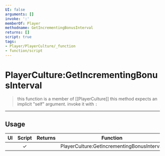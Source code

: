 ```yaml
---
UI: false
arguments: []
invoke: ':'
memberOf: Player
methodname: GetIncrementingBonusInterval
returns: []
script: true
tags:
- Player/PlayerCulture/_function
- function/script
---
```

# PlayerCulture:GetIncrementingBonusInterval
> this function is a member of [[PlayerCulture]]
> this method expects an implicit "self" argument. invoke it with `:`
-----
## Usage
|  UI | Script | Returns | Function | Arguments |
|:---:|:------:|-------:|:--------:|:---------|
| |✓||PlayerCulture:GetIncrementingBonusInterval||
